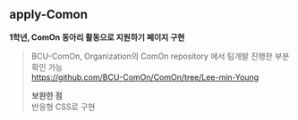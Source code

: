 ## apply-Comon
**1학년, ComOn 동아리 활동으로 지원하기 페이지 구현**
> BCU-ComOn, Organization의 ComOn repository 에서 팀개발 진행한 부분 확인 가능 <br />
> https://github.com/BCU-ComOn/ComOn/tree/Lee-min-Young
>
> **보완한 점** <br />
> 반응형 CSS로 구현

